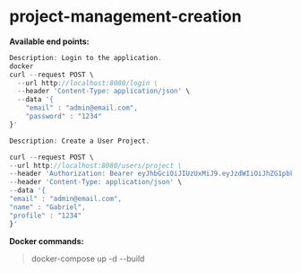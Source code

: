 # project-management-creation

**Available end points:**

```javascript
Description: Login to the application.
docker 
curl --request POST \
  --url http://localhost:8080/login \
  --header 'Content-Type: application/json' \
  --data '{
	"email" : "admin@email.com",
    "password" : "1234"
}'
```


```javascript
Description: Create a User Project.

curl --request POST \
--url http://localhost:8080/users/project \
--header 'Authorization: Bearer eyJhbGciOiJIUzUxMiJ9.eyJzdWIiOiJhZG1pbkBlbWFpbC5jb20iLCJleHAiOjE2MzkwNTkzNjd9.LnSx3FYPmlNKgblrPjphxcb6C2ysQ3NaT7qV5hKuIc0gv5JWQSkMnwrEpLIyXaBLwdWn0_CD441Xu96fiANF9Q' \
--header 'Content-Type: application/json' \
--data '{
"email" : "admin@email.com",
"name" : "Gabriel",
"profile" : "1234"
}'
```



**Docker commands:**

> docker-compose up -d --build 


